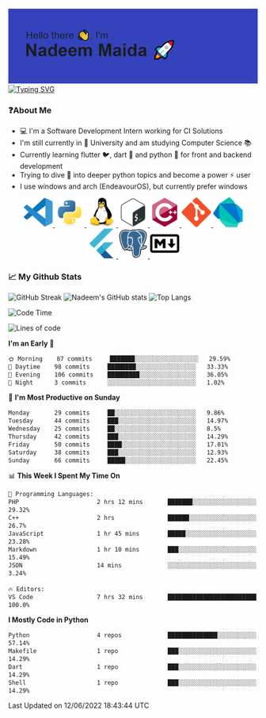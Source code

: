 ![](img/banner.png)
[![Typing SVG](https://readme-typing-svg.herokuapp.com?size=30&color=3443BC&lines=Software+Dev+Intern;Open+Source+Advocate)](https://git.io/typing-svg)

### ❓About Me

- 💻 I'm a Software Development Intern working for CI Solutions
- I'm still currently in 🏫 University and am studying Computer Science 📚
- Currently learning flutter 🐦, dart 🎯 and python 🐍 for front and backend development
- Trying to dive 🌊 into deeper python topics and become a power ⚡️ user
- I use windows and arch (EndeavourOS), but currently prefer windows

<p align="center">
  <a href="https://code.visualstudio.com/">
    <img src="https://raw.githubusercontent.com/devicons/devicon/master/icons/vscode/vscode-original.svg" alt=vscode" width="60" height="60"/>
  </a>
  <a href="https://www.python.org">
    <img src="https://raw.githubusercontent.com/devicons/devicon/master/icons/python/python-original.svg" alt="python" width="60" height="60"/>
  </a>
  <a href="https://archlinux.org/">
    <img src="https://raw.githubusercontent.com/devicons/devicon/master/icons/linux/linux-original.svg" alt="linux" width="60" height="60"/>
  </a>
  <a href="https://www.zsh.org/">
    <img src="https://raw.githubusercontent.com/devicons/devicon/master/icons/bash/bash-original.svg" alt="bash" width="60" height="60"/>
  </a>
  <a href="https://www.cplusplus.com/">
    <img src="https://raw.githubusercontent.com/devicons/devicon/master/icons/cplusplus/cplusplus-original.svg" alt="cplusplus" width="60" height="60"/>
  </a>
  <a href="https://git-scm.com/">
    <img src="https://raw.githubusercontent.com/devicons/devicon/master/icons/git/git-original.svg" alt="git" width="60" height="60"/>
  </a>
  <a href="https://dart.dev/">
    <img src="https://raw.githubusercontent.com/devicons/devicon/master/icons/dart/dart-original.svg" alt="dart" width="60" height="60"/>
  </a>
  <a href="https://flutter.dev">
    <img src="https://raw.githubusercontent.com/devicons/devicon/master/icons/flutter/flutter-original.svg" alt="flutter" width="60" height="60"/>
  </a>
  <a href="https://www.postgresql.org/">
    <img src="https://raw.githubusercontent.com/devicons/devicon/master/icons/postgresql/postgresql-original.svg" alt="postgresql" width="60" height="60"/>
  </a>
  <a href="https://www.markdownguide.org/">
    <img src="https://raw.githubusercontent.com/devicons/devicon/master/icons/markdown/markdown-original.svg" alt="markdown" width="60" height="60"/>
  </a>
</p>

### 📈 My Github Stats

![GitHub Streak](https://github-readme-streak-stats.herokuapp.com?user=NADEE-MJ&theme=vision-friendly-dark&hide_border=true&date_format=M%20j%5B%2C%20Y%5D)
![Nadeem's GitHub stats](https://github-readme-stats.vercel.app/api?username=NADEE-MJ&hide_border=true&show_icons=true&theme=vision-friendly-dark)
![Top Langs](https://github-readme-stats.vercel.app/api/top-langs/?username=NADEE-MJ&layout=compact&hide=makefile,cmake,c&theme=vision-friendly-dark&hide_border=true)

<!--START_SECTION:waka-->
![Code Time](http://img.shields.io/badge/Code%20Time-0%20secs-blue)

![Lines of code](https://img.shields.io/badge/From%20Hello%20World%20I%27ve%20Written-31%20Thousand%20lines%20of%20code-blue)

**I'm an Early 🐤** 

```text
🌞 Morning    87 commits     ███████░░░░░░░░░░░░░░░░░░   29.59% 
🌆 Daytime    98 commits     ████████░░░░░░░░░░░░░░░░░   33.33% 
🌃 Evening    106 commits    █████████░░░░░░░░░░░░░░░░   36.05% 
🌙 Night      3 commits      ░░░░░░░░░░░░░░░░░░░░░░░░░   1.02%

```
📅 **I'm Most Productive on Sunday** 

```text
Monday       29 commits     ██░░░░░░░░░░░░░░░░░░░░░░░   9.86% 
Tuesday      44 commits     ███░░░░░░░░░░░░░░░░░░░░░░   14.97% 
Wednesday    25 commits     ██░░░░░░░░░░░░░░░░░░░░░░░   8.5% 
Thursday     42 commits     ███░░░░░░░░░░░░░░░░░░░░░░   14.29% 
Friday       50 commits     ████░░░░░░░░░░░░░░░░░░░░░   17.01% 
Saturday     38 commits     ███░░░░░░░░░░░░░░░░░░░░░░   12.93% 
Sunday       66 commits     █████░░░░░░░░░░░░░░░░░░░░   22.45%

```


📊 **This Week I Spent My Time On** 

```text
💬 Programming Languages: 
PHP                      2 hrs 12 mins       ███████░░░░░░░░░░░░░░░░░░   29.32% 
C++                      2 hrs               ██████░░░░░░░░░░░░░░░░░░░   26.7% 
JavaScript               1 hr 45 mins        █████░░░░░░░░░░░░░░░░░░░░   23.28% 
Markdown                 1 hr 10 mins        ███░░░░░░░░░░░░░░░░░░░░░░   15.49% 
JSON                     14 mins             ░░░░░░░░░░░░░░░░░░░░░░░░░   3.24%

🔥 Editors: 
VS Code                  7 hrs 32 mins       █████████████████████████   100.0%

```

**I Mostly Code in Python** 

```text
Python                   4 repos             ██████████████░░░░░░░░░░░   57.14% 
Makefile                 1 repo              ███░░░░░░░░░░░░░░░░░░░░░░   14.29% 
Dart                     1 repo              ███░░░░░░░░░░░░░░░░░░░░░░   14.29% 
Shell                    1 repo              ███░░░░░░░░░░░░░░░░░░░░░░   14.29%

```



 Last Updated on 12/06/2022 18:43:44 UTC
<!--END_SECTION:waka-->
